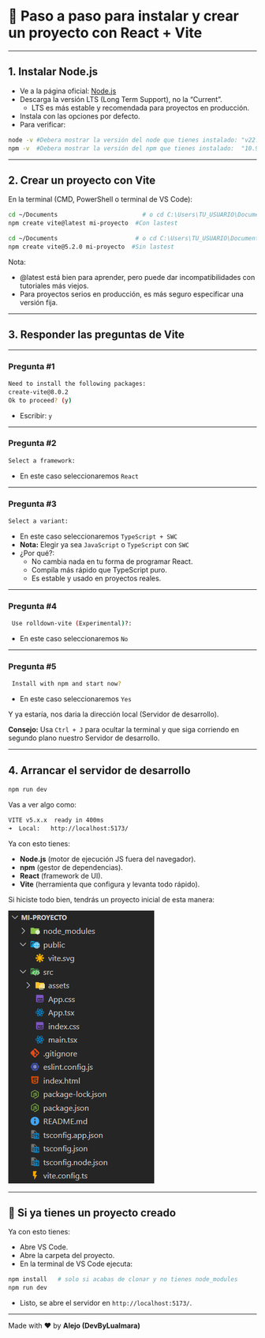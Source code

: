 # 📌 Paso a paso para instalar y crear un proyecto con React + Vite
---

## 1. Instalar Node.js

* Ve a la página oficial: [Node.js](https://nodejs.org/)
* Descarga la versión LTS (Long Term Support), no la “Current”.
  * LTS es más estable y recomendada para proyectos en producción.
* Instala con las opciones por defecto.
* Para verificar:
```bash
node -v #Debera mostrar la versión del node que tienes instalado: "v22.20.0"
npm -v  #Debera mostrar la versión del npm que tienes instalado:  "10.9.3"
```

---

## 2. Crear un proyecto con Vite

En la terminal (CMD, PowerShell o terminal de VS Code):

```bash
cd ~/Documents                        # o cd C:\Users\TU_USUARIO\Documents en Windows
npm create vite@latest mi-proyecto  #Con lastest
```

```bash
cd ~/Documents                      # o cd C:\Users\TU_USUARIO\Documents en Windows
npm create vite@5.2.0 mi-proyecto  #Sin lastest
```

Nota:
* @latest está bien para aprender, pero puede dar incompatibilidades con tutoriales más viejos.
* Para proyectos serios en producción, es más seguro especificar una versión fija.

---

## 3. Responder las preguntas de Vite

---

### Pregunta #1

```bash
Need to install the following packages:
create-vite@8.0.2
Ok to proceed? (y)
```

* Escribir: `y`

---

### Pregunta #2

```bash
Select a framework:
```

* En este caso seleccionaremos `React`

---

### Pregunta #3

```bash
Select a variant:
```

* En este caso seleccionaremos `TypeScript + SWC`
* **Nota:** Elegir ya sea `JavaScript` o `TypeScript` con `SWC` 
* ¿Por qué?:
  * No cambia nada en tu forma de programar React.
  * Compila más rápido que TypeScript puro.
  * Es estable y usado en proyectos reales.

---

### Pregunta #4

```bash
 Use rolldown-vite (Experimental)?:
```

* En este caso seleccionaremos `No`

---

### Pregunta #5

```bash
 Install with npm and start now?
```

* En este caso seleccionaremos `Yes`

Y ya estaría, nos daria la dirección local (Servidor de desarrollo).

**Consejo:** Usa `Ctrl + J` para ocultar la terminal y que siga corriendo en segundo plano nuestro Servidor de desarrollo.

---


## 4. Arrancar el servidor de desarrollo

```bash
npm run dev
```
Vas a ver algo como:
```bash
VITE v5.x.x  ready in 400ms
➜  Local:   http://localhost:5173/
```

Ya con esto tienes:
* **Node.js** (motor de ejecución JS fuera del navegador).
* **npm** (gestor de dependencias).
* **React** (framework de UI).
* **Vite** (herramienta que configura y levanta todo rápido).

Si hiciste todo bien, tendrás un proyecto inicial de esta manera:

![Estructura Inicial del proyecto](../Img/Estructura_Proyecto_Inicial.png)

---

## 📌 Si ya tienes un proyecto creado
Ya con esto tienes:
* Abre VS Code.
* Abre la carpeta del proyecto.
* En la terminal de VS Code ejecuta:
```bash
npm install   # solo si acabas de clonar y no tienes node_modules
npm run dev
```
* Listo, se abre el servidor en `http://localhost:5173/`.

---

Made with ❤️ by **Alejo (DevByLualmara)**

